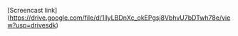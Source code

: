 [Screencast link]
(https://drive.google.com/file/d/1llyLBDnXc_okEPgsj8VbhvU7bDTwh78e/view?usp=drivesdk)
